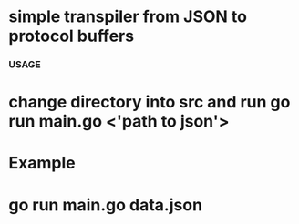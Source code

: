 # simple transpiler from JSON to protocol buffers

### USAGE 
# change directory into src and run go run main.go <'path to json'> 
# Example
# go run main.go data.json 

